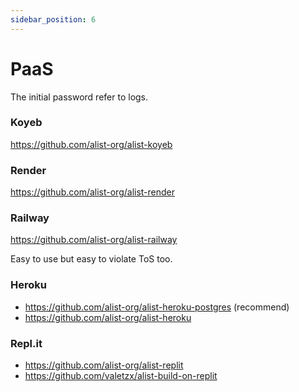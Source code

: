 ```yaml
---
sidebar_position: 6
---
```


# PaaS

The initial password refer to logs.

### Koyeb
https://github.com/alist-org/alist-koyeb

### Render
https://github.com/alist-org/alist-render

### Railway

https://github.com/alist-org/alist-railway

Easy to use but easy to violate ToS too.

### Heroku

- https://github.com/alist-org/alist-heroku-postgres (recommend)
- https://github.com/alist-org/alist-heroku

### Repl.it
- https://github.com/alist-org/alist-replit
- https://github.com/valetzx/alist-build-on-replit
